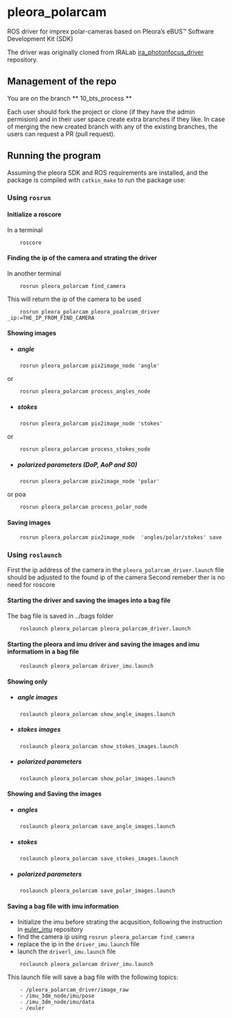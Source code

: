 # pleora_polarcam

ROS driver for imprex polar-cameras based on Pleora’s eBUS™ Software Development Kit (SDK)

The driver was originally cloned from IRALab [ira_photonfocus_driver](
https://github.com/iralabdisco/ira_photonfocus_driver.git) repository. 

## Management of the repo 

You are on the branch ** 10_bts_process **

Each user should fork the project or clone (if they have the admin permision) and in their user space create extra branches if they like.
In case of merging the new created branch with any of the existing branches, the users can request a PR (pull request). 

## Running the program

Assuming the pleora SDK and ROS requirements are installed, and the package is compiled with `catkin_make` to run the package use: 

### Using `rosrun`

#### Initialize a roscore
In a terminal 
```
	roscore 
```


#### Finding the ip of the camera and strating the driver
In another terminal
```
	rosrun pleora_polarcam find_camera

``` 
This will return the ip of the camera to be used 

```
	rosrun pleora_polarcam pleora_poalrcam_driver _ip:=THE_IP_FROM_FIND_CAMERA

```

#### Showing images 
* ##### angle  
	
```
	rosrun pleora_polarcam pix2image_node 'angle'
```
or 

```
	rosrun pleora_polarcam process_angles_node 

```

* ##### stokes

``` 
	rosrun pleora_polarcam pix2image_node 'stokes'

``` 
or

``` 
	rosrun pleora_polarcam process_stokes_node

```

* ##### polarized parameters (DoP, AoP and S0) 

```
	rosrun pleora_polarcam pix2image_node 'polar'

```
or poa

```
	rosrun pleora_polarcam process_polar_node 

```
#### Saving images
```
	rosrun pleora_polarcam pix2image_node  'angles/polar/stokes' save

```

### Using `roslaunch`

First the ip address of the camera in the `pleora_polarcam_driver.launch` file should be adjusted to the found ip of the camera
Second remeber ther is no need for roscore 

#### Starting the driver and saving the images into a bag file
The bag file is saved in ../bags folder 
 
```
	roslaunch pleora_polarcam pleora_polarcam_driver.launch

```
#### Starting the pleora and imu driver and saving the images and imu informatiom in a bag file
```
	roslaunch pleora_polarcam driver_imu.launch

```


#### Showing only 

* ##### angle images
```
	roslaunch pleora_polarcam show_angle_images.launch

``` 
* ##### stokes images
```
	roslaunch pleora_polarcam show_stokes_images.launch

``` 
* ##### polarized parameters
```
	roslaunch pleora_polarcam show_polar_images.launch

``` 


#### Showing and Saving the images

* ##### angles 
```
	roslaunch pleora_polarcam save_angle_images.launch

``` 
* ##### stokes 
```
	roslaunch pleora_polarcam save_stokes_images.launch

``` 
* ##### polarized parameters
```
	roslaunch pleora_polarcam save_polar_images.launch

```

#### Saving a bag file with imu information

* Initialize the imu before strating the acqusition, following the instruction in [euler_imu](https://github.com/ralphseulin/euler_imu) repository
* find the camera ip using `rosrun pleora_polarcam find_camera`
* replace the ip in the `driver_imu.launch` file
* launch the `driverl_imu.launch` file
```
	roslaunch pleora_polarcam driver_imu.launch
``` 

This launch file will save  a bag file with the following topics:
```
	- /pleora_polarcam_driver/image_raw
	- /imu_3dm_node/imu/pose
	- /imu_3dm_node/imu/data
	- /euler

```
